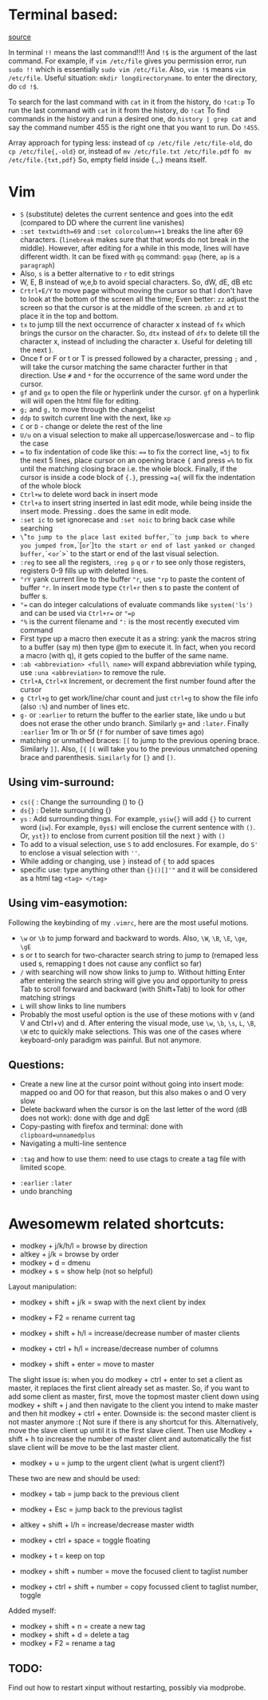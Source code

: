 # Terminal based:

[source](https://lifehacker.com/5743814/become-a-command-line-ninja-with-these-time-saving-shortcuts)

In terminal `!!` means the last command!!!! And `!$` is the argument of the last command.
For example, if `vim /etc/file` gives you permission error, run `sudo !!` which is essentially `sudo vim /etc/file`.
Also, `vim !$` means `vim /etc/file`.
Useful situation: `mkdir longdirectoryname`. to enter the directory, do `cd !$`.

To search for the last command with `cat` in it from the history, do
`!cat:p`
To run the last command with `cat` in it from the history, do `!cat`
To find commands in the history and run a desired one, do `history | grep cat` and say the command number 455 is the right one that you want to run. Do `!455`.

Array approach for typing less:
instead of `cp /etc/file /etc/file-old`, do `cp /etc/file{,-old}`
or, instead of `mv /etc/file.txt /etc/file.pdf` fo ` mv /etc/file.{txt,pdf}`
So, empty field inside {.,.} means itself.


# Vim 

* `S` (substitute) deletes the current sentence and goes into the edit (compared to DD where the current line vanishes)
* `:set textwidth=69` and `:set colorcolumn=+1` breaks the line after 69 characters. (`linebreak` makes sure that that words do not break in the middle). However, after editing for a while in this mode, lines will have different width. It can be fixed with `gq` command: `gqap` (here, `ap` is `a paragraph`)
* Also, `s` is a better alternative to `r` to edit strings
* W, E, B instead of w,e,b to avoid special characters. So, dW, dE, dB etc
* `Crtrl+E/Y` to  move page without moving the cursor so that I don't have to look at the bottom of the screen all the time; Even better: `zz` adjust the screen  so that the cursor is at the middle of the screen. `zb` and `zt` to place it in the top and bottom.
* `tx` to jump till the next occurrence of character x instead of `fx` which brings the cursor on the character. So, `dtx` instead of `dfx` to delete till the character x, instead of including the character x. Useful for deleting till the next ).
* Once f or F or t or T is pressed followed by a character, pressing `;` and `,` will take the cursor matching the same character further in that direction. Use `#` and `*` for the occurrence of the same word under the cursor.
* `gf` and `gx` to open the file or hyperlink under the cursor. `gf` on a hyperlink will will open the html file for editing.
* `g;` and `g,` to move through the changelist
* `ddp` to switch current line with the next, like `xp`
* `C` or `D` - change or delete the rest of the line
* `U/u` on a visual selection to make all uppercase/loswercase and `~` to flip the case
* `=` to fix indentation of code like this: `==` to fix the correct line, `=5j` to fix the next 5 lines, place cursor on an opening brace `{` and press `=%` to fix until the matching closing brace i.e. the whole block. Finally, if the cursor is inside a code block  of `{.}`, pressing `=a{` will fix the indentation of the whole block
* `Ctrl+w` to delete word back in insert mode
* `Ctrl+a` to insert string inserted in last edit mode, while being inside the insert mode. Pressing . does the same in edit mode.
* `:set ic` to set ignorecase and `:set noic` to bring back case while searching
* `\`"` to jump to the place last exited buffer, `\`\`` to jump back to where you jumped from, `\`[` or `\`]` to the start or end of last yanked or changed buffer, `\`<` or `\`>` to the start or end of the last visual selection.
* `:reg` to see all the registers, `:reg p` `q` or `r` to see only those registers, registers 0-9 fills up with deleted lines.
* `"rY` yank current line to the buffer `"r`, use `"rp` to paste the content of buffer `"r`. In insert mode type `Ctrl+r` then s to paste the content of buffer s.
* `"=` can do integer calculations of evaluate commands like `system('ls')` and can be used via `Ctrl+r=` or `"=p`
* `"%` is the current filename and `":` is the most recently executed vim command
* First type up a macro then execute it as a string: yank the macros string to a buffer (say m) then type @m to execute it. In fact, when you record a macro (with q), it gets copied to the buffer of the same name.
* `:ab <abbreviation> <full\ name>` will expand abbreviation while typing, use `:una <abbreviation>` to remove the rule.
* `Ctrl+A`, `Ctrl+X`	Increment, or decrement the first number found after the cursor
* `g Ctrl+g` to get work/line/char count and just `ctrl+g` to show the file info (also `:%`) and number of lines etc. 
* `g-` or `:earlier` to return the buffer to the earlier state, like undo u but does not erase the other undo branch. Similarly `g+` and `:later`. Finally `:earlier` 1m or 1h or 5f (`f` for number of save times ago)
* matching or unmathed braces: `[[` to jump to the previous opening brace. Similarly `]]`. Also, `[{` `[(` will take you to the previous unmatched opening brace and parenthesis. `Similarly` for `[}` and `[)`.

## Using vim-surround:
 
* `cs({` : Change the surrounding () to {} 
* `ds{}` : Delete surrounding {} 
* `ys` : Add surrounding things. For example, `ysiw{}` will add `{}` to current word (`iw`). For example, `0ys$)` will enclose the current sentence with `()`. Or, `yst})` to enclose from current position till the next `}` with `()`
* To add to a visual selection, use `S` to add enclosures. For example, do `S'` to enclose a visual selection with `''`.
* While adding or changing, use `}` instead of `{` to add spaces 
* specific use: type anything other than `{}()[]'"` and it will be considered as a html tag `<tag> </tag>`


## Using vim-easymotion:

Following the keybinding of my `.vimrc`, here are the most useful motions.

* `\w` or `\b` to jump forward and backward to words. Also, `\W`, `\B`, `\E`, `\ge`, `\gE`
* s or t to search for two-character search string to jump to (remaped less used s, remapping t does not cause any conflict so far)
* `/` with searching will now show links to jump to. Without hitting Enter after entering the search string will give you and opportunity to press Tab to scroll forward and backward (with Shift+Tab) to look for other matching strings
* `L` will show links to line numbers
* Probably the most useful option is the use of these motions with v (and V and Ctrl+v) and d. After entering the visual mode, use `\w`, `\b`, `\s`, `L`, `\B`, `\W` etc to quickly make selections. This was one of the cases where keyboard-only paradigm was painful. But not anymore.


## Questions:
- Create a new line at the cursor point without going into insert mode: mapped oo and OO for that reason, but this also makes o and O very slow
- Delete backward when the cursor is on the last letter of the word (dB does not work): done with dge and dgE
- Copy-pasting with firefox and terminal: done with `clipboard=unnamedplus`
- Navigating a multi-line sentence
* `:tag` and how to use them: need to use ctags to create a tag file with limited scope.
- `:earlier` `:later`
- undo branching

# Awesomewm related shortcuts:

- modkey + j/k/h/l = browse by direction
- altkey + j/k = browse by order
- modkey + d = dmenu
- modkey + s = show help (not so helpful)

Layout manipulation:

- modkey + shift + j/k = swap with the next client by index
- modkey + F2 = rename current tag

- modkey + shift + h/l = increase/decrease number of master clients
- modkey + ctrl  + h/l = increase/decrease number of columns
- modkey + shift + enter = move to master

The slight issue is: when you do modkey + ctrl + enter to set a client as master, it replaces the first client already set as master. So, if you want to add some client as master, first, move the topmost master client down using modkey + shift + j and then navigate to the client you intend to make master and then hit modkey + ctrl + enter. Downside is: the second master client is not master anymore :( Not sure if there is any shortcut for this.
Alternatively, move the slave client up until it is the first slave client. Then use Modkey + shift + h to increase the number of master client and automatically the fist slave client will be move to be the last master client.

- modkey + u = jump to the urgent client (what is urgent client?)

These two are new and should be used:
- modkey + tab = jump back to the previous client
- modkey + Esc = jump back to the previous taglist

- altkey + shift + l/h = increase/decrease master width

- modkey + ctrl + space = toggle floating
- modkey + t = keep on top

- modkey + shift + number = move the focused client to taglist number
- modkey + ctrl + shift + number = copy focussed client to taglist number, toggle

Added myself: 
- modkey + shift + n = create a new tag
- modkey + shift + d = delete a tag
- modkey + F2 = rename a tag


## TODO:
Find out how to restart xinput without restarting, possibly via modprobe.
